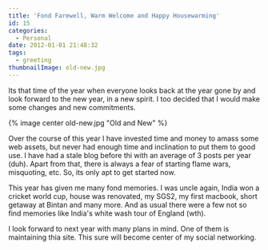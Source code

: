 ```yaml
---
title: 'Fond Farewell, Warm Welcome and Happy Housewarming'
id: 15
categories:
  - Personal
date: 2012-01-01 21:48:32
tags:
  - greeting
thumbnailImage: old-new.jpg
---
```

Its that time of the year when everyone looks back at the year gone by and look forward to the new year, in a new spirit. I too decided that I would make some changes and new commitments.
<!--more-->
{% image center old-new.jpg "Old and New" %}

Over the course of this year I have invested time and money to amass some web assets, but never had enough time and inclination to put them to good use. I have had a stale blog before thi with an average of 3 posts per year (duh). Apart from that, there is always a fear of starting flame wars, misquoting, etc. So, its only apt to get started now.

This year has given me many fond memories. I was uncle again, India won a cricket world cup, house was renovated, my SGS2, my first macbook, short getaway at Bintan and many more. And as usual there were a few not so find memories like India's white wash tour of England (wth).

I look forward to next year with many plans in mind. One of them is maintaining thia site. This sure will become center of my social networking.
